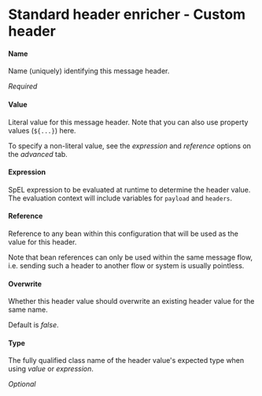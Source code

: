 # Standard header enricher - Custom header
#### Name
Name (uniquely) identifying this message header.

<i>Required</i>

#### Value
Literal value for this message header. Note that you can also use property values (<code>${...}</code>) here.

To specify a non-literal value, see the <i>expression</i> and <i>reference</i> options on the <i>advanced</i> tab.

#### Expression
SpEL expression to be evaluated at runtime to determine the header value. The evaluation context will include variables for <code>payload</code> and <code>headers</code>.

#### Reference
Reference to any bean within this configuration that will be used as the value for this header.

Note that bean references can only be used within the same message flow, i.e. sending such a header to another flow or system is usually pointless.

#### Overwrite
Whether this header value should overwrite an existing header value for the same name.

Default is <i>false</i>.

#### Type
The fully qualified class name of the header value's expected type when using <i>value</i> or <i>expression</i>.

<i>Optional</i>

